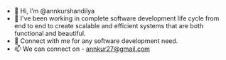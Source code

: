- 👋 Hi, I’m @annkurshandilya
- 🌱 I've been working in complete software development life cycle from end to end to create scalable and efficient systems that are both functional and beautiful.
- 💞️ Connect with me for any software development need.
- 📫 We can connect on - annkur27@gmail.com

<!---
annkurshandilya/annkurshandilya is a ✨ special ✨ repository because its `README.md` (this file) appears on your GitHub profile.
You can click the Preview link to take a look at your changes.
--->
